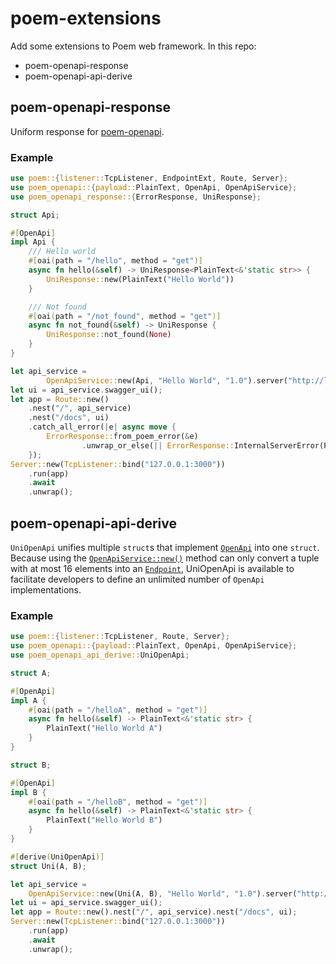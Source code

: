 # poem-extensions

Add some extensions to Poem web framework.
In this repo:
  - poem-openapi-response
  - poem-openapi-api-derive

## poem-openapi-response

Uniform response for [poem-openapi](https://docs.rs/poem-openapi).

### Example

```rust
use poem::{listener::TcpListener, EndpointExt, Route, Server};
use poem_openapi::{payload::PlainText, OpenApi, OpenApiService};
use poem_openapi_response::{ErrorResponse, UniResponse};

struct Api;

#[OpenApi]
impl Api {
    /// Hello world
    #[oai(path = "/hello", method = "get")]
    async fn hello(&self) -> UniResponse<PlainText<&'static str>> {
        UniResponse::new(PlainText("Hello World"))
    }

    /// Not found
    #[oai(path = "/not_found", method = "get")]
    async fn not_found(&self) -> UniResponse {
        UniResponse::not_found(None)
    }
}

let api_service =
        OpenApiService::new(Api, "Hello World", "1.0").server("http://localhost:3000");
let ui = api_service.swagger_ui();
let app = Route::new()
    .nest("/", api_service)
    .nest("/docs", ui)
    .catch_all_error(|e| async move {
        ErrorResponse::from_poem_error(&e)
                .unwrap_or_else(|| ErrorResponse::InternalServerError(PlainText(e.to_string())))
    });
Server::new(TcpListener::bind("127.0.0.1:3000"))
    .run(app)
    .await
    .unwrap();
```

## poem-openapi-api-derive

`UniOpenApi` unifies multiple `struct`s that implement [`OpenApi`](https://docs.rs/poem-openapi/latest/poem_openapi/attr.OpenApi.html) into one `struct`. Because using the [`OpenApiService::new()`](https://docs.rs/poem-openapi/latest/poem_openapi/struct.OpenApiService.html#method.new) method can only convert a tuple with at most 16 elements into an [`Endpoint`](https://docs.rs/poem/latest/poem/endpoint/trait.Endpoint.html#), UniOpenApi is available to facilitate developers to define an unlimited number of `OpenApi` implementations.

### Example

```rust
use poem::{listener::TcpListener, Route, Server};
use poem_openapi::{payload::PlainText, OpenApi, OpenApiService};
use poem_openapi_api_derive::UniOpenApi;

struct A;

#[OpenApi]
impl A {
    #[oai(path = "/helloA", method = "get")]
    async fn hello(&self) -> PlainText<&'static str> {
        PlainText("Hello World A")
    }
}

struct B;

#[OpenApi]
impl B {
    #[oai(path = "/helloB", method = "get")]
    async fn hello(&self) -> PlainText<&'static str> {
        PlainText("Hello World B")
    }
}

#[derive(UniOpenApi)]
struct Uni(A, B);

let api_service =
    OpenApiService::new(Uni(A, B), "Hello World", "1.0").server("http://localhost:3000");
let ui = api_service.swagger_ui();
let app = Route::new().nest("/", api_service).nest("/docs", ui);
Server::new(TcpListener::bind("127.0.0.1:3000"))
    .run(app)
    .await
    .unwrap();
```